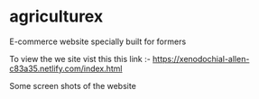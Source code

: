 # agriculturex
E-commerce website specially built for formers

To view the we site vist this this link :-  https://xenodochial-allen-c83a35.netlify.com/index.html

Some screen shots of the website

